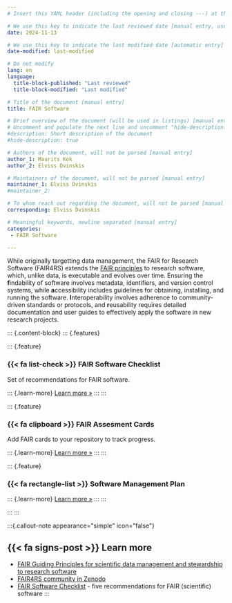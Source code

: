 ```yaml
---
# Insert this YAML header (including the opening and closing ---) at the beginning of the document and fill it out accordingly

# We use this key to indicate the last reviewed date [manual entry, use YYYY-MM-DD]
date: 2024-11-13

# We use this key to indicate the last modified date [automatic entry]
date-modified: last-modified

# Do not modify
lang: en
language: 
  title-block-published: "Last reviewed"
  title-block-modified: "Last modified"

# Title of the document [manual entry]
title: FAIR Software

# Brief overview of the document (will be used in listings) [manual entry]
# Uncomment and populate the next line and uncomment "hide-description: true".
#description: Short description of the document
#hide-description: true

# Authors of the document, will not be parsed [manual entry]
author_1: Maurits Kok
author_2: Elviss Dvinskis

# Maintainers of the document, will not be parsed [manual entry]
maintainer_1: Elviss Dvinskis
#maintainer_2:

# To whom reach out regarding the document, will not be parsed [manual entry]
corresponding: Elviss Dvinskis

# Meaningful keywords, newline separated [manual entry]
categories: 
 - FAIR Software

---
```


While originally targetting data management, the FAIR for Research Software (FAIR4RS) extends the [FAIR principles](../../data/fair.md) to research software, which, unlike data, is executable and evolves over time. Ensuring the **f**indability of software involves metadata, identifiers, and version control systems, while **a**ccessibility includes guidelines for obtaining, installing, and running the software. **I**nteroperability involves adherence to community-driven standards or protocols, and **r**eusability requires detailed documentation and user guides to effectively apply the software in new research projects.


::: {.content-block}
::: {.features}

::: {.feature}
### {{< fa list-check >}} FAIR Software Checklist
Set of recommendations for FAIR software.

::: {.learn-more}
[Learn more »](checklist.md)
:::
:::

::: {.feature}
### {{< fa clipboard >}} FAIR Assesment Cards
Add FAIR cards to your repository to track progress.

::: {.learn-more}
[Learn more »](project_cards.md)
:::
:::

::: {.feature}
### {{< fa rectangle-list >}} Software Management Plan

::: {.learn-more}
[Learn more »](./software_management_plan.md)
:::
:::

:::
:::


:::{.callout-note appearance="simple" icon="false"}
## {{< fa signs-post >}} Learn more

- [FAIR Guiding Principles for scientific data management and stewardship to research software](https://zenodo.org/records/6623556)
- [FAIR4RS community in Zenodo](https://zenodo.org/communities/fair4rs/records?q=&l=list&p=1&s=10&sort=newest)
- [FAIR Software Checklist](https://fair-software.nl/) - five recommendations for FAIR (scientific) software 
:::